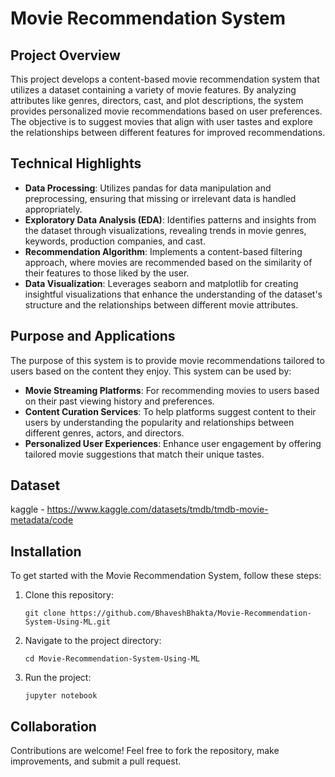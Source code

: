 # Movie Recommendation System

## Project Overview
This project develops a content-based movie recommendation system that utilizes a dataset containing a variety of movie features. By analyzing attributes like genres, directors, cast, and plot descriptions, the system provides personalized movie recommendations based on user preferences. The objective is to suggest movies that align with user tastes and explore the relationships between different features for improved recommendations.

## Technical Highlights
- **Data Processing**: Utilizes pandas for data manipulation and preprocessing, ensuring that missing or irrelevant data is handled appropriately.
- **Exploratory Data Analysis (EDA)**: Identifies patterns and insights from the dataset through visualizations, revealing trends in movie genres, keywords, production companies, and cast.
- **Recommendation Algorithm**: Implements a content-based filtering approach, where movies are recommended based on the similarity of their features to those liked by the user.
- **Data Visualization**: Leverages seaborn and matplotlib for creating insightful visualizations that enhance the understanding of the dataset's structure and the relationships between different movie attributes.

## Purpose and Applications
The purpose of this system is to provide movie recommendations tailored to users based on the content they enjoy. This system can be used by:
- **Movie Streaming Platforms**: For recommending movies to users based on their past viewing history and preferences.
- **Content Curation Services**: To help platforms suggest content to their users by understanding the popularity and relationships between different genres, actors, and directors.
- **Personalized User Experiences**: Enhance user engagement by offering tailored movie suggestions that match their unique tastes.

## Dataset

kaggle - https://www.kaggle.com/datasets/tmdb/tmdb-movie-metadata/code

## Installation
To get started with the Movie Recommendation System, follow these steps:
1. Clone this repository:
   ```
   git clone https://github.com/BhaveshBhakta/Movie-Recommendation-System-Using-ML.git
   ```
2. Navigate to the project directory:
   ```
   cd Movie-Recommendation-System-Using-ML
   ```
3. Run the project:
   ```
   jupyter notebook
   ```

## Collaboration

Contributions are welcome! Feel free to fork the repository, make improvements, and submit a pull request.
